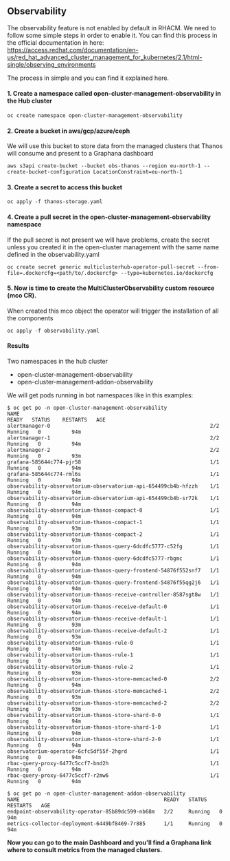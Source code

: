 ## Observability

The observability feature is not enabled by default in RHACM. We need to follow some simple steps in order to enable it.
You can find this process in the official documentation in here: https://access.redhat.com/documentation/en-us/red_hat_advanced_cluster_management_for_kubernetes/2.1/html-single/observing_environments

The process in simple and you can find it explained here.

#### 1. Create a namespace called open-cluster-management-observability in the Hub cluster
```
oc create namespace open-cluster-management-observability
```

#### 2. Create a bucket in aws/gcp/azure/ceph
We will use this bucket to store data from the managed clusters that Thanos will consume and present to a Graphana dashboard

```
aws s3api create-bucket --bucket obs-thanos --region eu-north-1 --create-bucket-configuration LocationConstraint=eu-north-1
```

#### 3. Create a secret to access this bucket

```
oc apply -f thanos-storage.yaml
```

#### 4. Create a pull secret in the open-cluster-management-observability namespace 
If the pull secret is not present we will have problems, create the secret unless you created it in the open-cluster management with the same name defined in the observability.yaml

```
oc create secret generic multiclusterhub-operator-pull-secret --from-file=.dockercfg=<path/to/.dockercfg> --type=kubernetes.io/dockercfg
```

#### 5. Now is time to create the MultiClusterObservability custom resource (mco CR).
When created this mco object the operator will trigger the installation of all the components

```
oc apply -f observability.yaml
```

#### Results

Two namespaces in the hub cluster
- open-cluster-management-observability
- open-cluster-management-addon-observability

We will get pods running in bot namespaces like in this examples:

```
$ oc get po -n open-cluster-management-observability
NAME                                                              READY   STATUS    RESTARTS   AGE
alertmanager-0                                                    2/2     Running   0          94m
alertmanager-1                                                    2/2     Running   0          94m
alertmanager-2                                                    2/2     Running   0          93m
grafana-585644c774-pjr58                                          1/1     Running   0          94m
grafana-585644c774-rml6s                                          1/1     Running   0          94m
observability-observatorium-observatorium-api-654499cb4b-hfzzh    1/1     Running   0          94m
observability-observatorium-observatorium-api-654499cb4b-sr72k    1/1     Running   0          94m
observability-observatorium-thanos-compact-0                      1/1     Running   0          94m
observability-observatorium-thanos-compact-1                      1/1     Running   0          93m
observability-observatorium-thanos-compact-2                      1/1     Running   0          93m
observability-observatorium-thanos-query-6dcdfc5777-c52fg         1/1     Running   0          94m
observability-observatorium-thanos-query-6dcdfc5777-rbgmc         1/1     Running   0          94m
observability-observatorium-thanos-query-frontend-54876f552snf7   1/1     Running   0          94m
observability-observatorium-thanos-query-frontend-54876f55qg2j6   1/1     Running   0          94m
observability-observatorium-thanos-receive-controller-8587sgt8w   1/1     Running   0          94m
observability-observatorium-thanos-receive-default-0              1/1     Running   0          94m
observability-observatorium-thanos-receive-default-1              1/1     Running   0          93m
observability-observatorium-thanos-receive-default-2              1/1     Running   0          93m
observability-observatorium-thanos-rule-0                         1/1     Running   0          94m
observability-observatorium-thanos-rule-1                         1/1     Running   0          93m
observability-observatorium-thanos-rule-2                         1/1     Running   0          93m
observability-observatorium-thanos-store-memcached-0              2/2     Running   0          94m
observability-observatorium-thanos-store-memcached-1              2/2     Running   0          93m
observability-observatorium-thanos-store-memcached-2              2/2     Running   0          93m
observability-observatorium-thanos-store-shard-0-0                1/1     Running   0          94m
observability-observatorium-thanos-store-shard-1-0                1/1     Running   0          94m
observability-observatorium-thanos-store-shard-2-0                1/1     Running   0          94m
observatorium-operator-6cfc5df55f-2hgrd                           1/1     Running   0          94m
rbac-query-proxy-6477c5ccf7-bnd2h                                 1/1     Running   0          94m
rbac-query-proxy-6477c5ccf7-r2mw6                                 1/1     Running   0          94m
```

```
$ oc get po -n open-cluster-management-addon-observability
NAME                                               READY   STATUS    RESTARTS   AGE
endpoint-observability-operator-85b89dc599-nb68m   2/2     Running   0          94m
metrics-collector-deployment-6449bf8469-7r885      1/1     Running   0          94m
```

**Now you can go to the main Dashboard and you'll find a Graphana link where to consult metrics from the managed clusters.**

